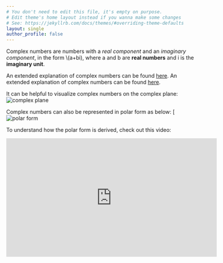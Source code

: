 ```yaml
---
# You don't need to edit this file, it's empty on purpose.
# Edit theme's home layout instead if you wanna make some changes
# See: https://jekyllrb.com/docs/themes/#overriding-theme-defaults
layout: single
author_profile: false
---
```


Complex numbers are numbers with a *real component* and an *imaginary component*, in the form \\(a+bi), where a and b are **real numbers** and i is the **imaginary unit**. 

An extended explanation of complex numbers can be found [here](https://en.wikipedia.org/wiki/Complex_number). 
An extended explanation of complex numbers can be found [here](https://upload.wikimedia.org/wikipedia/commons/5/5d/Imaginarynumber2.PNG). 

It can be helpful to visualize complex numbers on the complex plane:
![complex plane](https://upload.wikimedia.org/wikipedia/commons/thumb/7/71/Euler%27s_formula.svg/250px-Euler%27s_formula.svg.png)

Complex numbers can also be represented in polar form as below:
[![polar form](https://en.wikipedia.org/wiki/Polar_coordinate_system)

To understand how the polar form is derived, check out this video:
<iframe width="560" height="315" src="https://www.youtube.com/embed/lFT2hwsCMls?si=XLJKBa_SXol_bQ_D" title="YouTube video player" frameborder="0" allow="accelerometer; autoplay; clipboard-write; encrypted-media; gyroscope; picture-in-picture; web-share" referrerpolicy="strict-origin-when-cross-origin" allowfullscreen></iframe>
